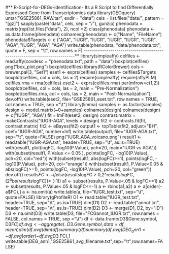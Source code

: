 #** R-Script-for-DEGs-identification-
Its a R Script to find Differentially Expressed Gene from Transcriptomics data 
library(GEOquery)
untar("GSE25861_RAW.tar", exdir = "data")
cels = list.files("data/", pattern = "[gz]")
sapply(paste("data", cels, sep = "/"), gunzip)
phenodata = matrix(rep(list.files("data"), 2), ncol =2)
class(phenodata)
phenodata <- as.data.frame(phenodata)
colnames(phenodata) <- c("Name", "FileName")
phenodata$Targets <- c ("AGA", "IUGR", "IUGR", "IUGR", "IUGR", "IUGR", "AGA", "IUGR", "AGA", "AGA")
write.table(phenodata, "data/phenodata.txt", quote = F, sep = "\t", row.names = F)
-------------------------------------------------------------------------**
library(simpleaffy)
celfiles <- read.affy(covdesc = "phenodata.txt", path = "data")
boxplot(celfiles)
png("box_plot.png")
boxplot(celfiles)
library(RColorBrewer)
cols = brewer.pal(3, "Set1")
eset1 <- exprs(celfiles)
samples <- celfiles$Targets
boxplot(celfiles, col = cols, las = 2)
require(simpleaffy)
require(affyPLM)
celfiles.rma = rma(celfiles)
eset2 <- exprs(celfiles.rma)
par(mfrow=c(1,2))
boxplot(celfiles, col = cols, las = 2, main = "Pre-Normalization")
boxplot(celfiles.rma, col = cols, las = 2, main = "Post-Normalization");
dev.off()
write.table(eset2, file="GSE25861_eset.txt", row.names = TRUE, col.names = TRUE, sep ="\t")
library(limma)
samples <- as.factor(samples)
design <- model.matrix(~0+samples)
colnames(design)
colnames(design) <- c("IUGR", "AGA")
fit = lmFit(eset2, design)
contrast.matrix = makeContrasts("IUGR-AGA", levels = design)
fit2 <- contrasts.fit(fit, contrast.matrix)
fit2 <- eBayes(fit2)
output1 <- topTable(fit2, adjust="BH", coef="IUGR-AGA", number=Inf)
write.table(output1, file="IUGR-AGA.txt", sep="\t", quote=FALSE)
png("IUGR_AGA_volcano.png")
result1 <- read.table("IUGR-AGA.txt", header=TRUE, sep="\t", as.is=TRUE)
with(result1, plot(logFC, -log10(P.Value), pch=20, main="IUGR vs AGA"))
with(subset(result1, P.Value <= 0.05 ), points(logFC, -log10(P.Value), pch=20, col="red"))
with(subset(result1, abs(logFC)>=1), points(logFC, -log10(P.Value), pch=20, col="orange"))
with(subset(result1, P.Value<0.05 & abs(logFC)>=1), points(logFC, -log10(P.Value), pch=20, col="green"))
dev.off()
results$FC <- ifelse(results$logFC > 0,2^results$logFC, (2^abs(results$logFC))* (-1))
a1 <- subset(results, P.Value<.05 & logFC>=1)
a2 <- subset(results, P.Value<.05 & logFC<=-1)
a <- rbind(a1,a2)
a <- a[order(-a$FC),]
a <- na.omit(a)
write.table(a, file="IUGR_test.txt", sep="\t", quote=FALSE)
library(gProfileR)
D1 <- read.table("IUGR_test.txt", header=TRUE, sep="\t", as.is=TRUE)
dim(D1)
D2 <- read.table("annot.txt", header=TRUE, sep="\t", as.is=TRUE)
dim(D2)
D3 <- merge(D1, D2, by="ID")
D3 <- na.omit(D3)
write.table(D3, file="FCGannot_IUGR.txt", row.names = FALSE, col.names = TRUE, sep ="\t")
df <- data.frame(D3$Gene.symbol, D3$FC)
df.avg <- aggregate(. ~ D3.Gene.symbol, data = df, mean)
dim(df.avg)
dim(df)
summary(df)
summary(df.avg)
DEG_ann1 <- df.avg[order(-df.avg$D3.FC),]
write.table(DEG_ann1,"GSE25861_avg_filename.txt",sep="\t",row.names=FALSE)
